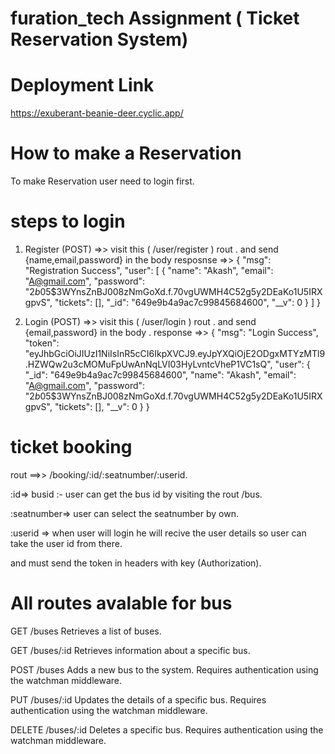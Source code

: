 # furation_tech Assignment ( Ticket Reservation System)
# Deployment Link 
https://exuberant-beanie-deer.cyclic.app/

# How to make a Reservation
To make Reservation user need to login first.
# steps to login 
1. Register (POST) =>> visit this ( /user/register ) rout .
   and send {name,email,password} in the body
   resposnse =>> {
    "msg": "Registration Success",
    "user": [
        {
            "name": "Akash",
            "email": "A@gmail.com",
            "password": "$2b$05$3WYnsZnBJ008zNmGoXd.f.70vgUWMH4C52g5y2DEaKo1U5IRXgpvS",
            "tickets": [],
            "_id": "649e9b4a9ac7c99845684600",
            "__v": 0
        }
    ]
}

2. Login (POST) =>> visit this ( /user/login ) rout .
 and send {email,password} in the body .
response =>> {
    "msg": "Login Success",
    "token": "eyJhbGciOiJIUzI1NiIsInR5cCI6IkpXVCJ9.eyJpYXQiOjE2ODgxMTYzMTl9.HZWQw2u3cMOMuFpUwAnNqLVI03HyLvntcVheP1VC1sQ",
    "user": {
        "_id": "649e9b4a9ac7c99845684600",
        "name": "Akash",
        "email": "A@gmail.com",
        "password": "$2b$05$3WYnsZnBJ008zNmGoXd.f.70vgUWMH4C52g5y2DEaKo1U5IRXgpvS",
        "tickets": [],
        "__v": 0
    }
}

# ticket booking 
rout ==>>  /booking/:id/:seatnumber/:userid.


:id=> busid :- user can get the bus id by visiting the rout /bus.


:seatnumber=> user can select the seatnumber by own.


:userid => when user will login he will recive the user details so user can take the user id from there.



and must send the token in headers with key (Authorization).


# All routes avalable for bus 

GET /buses
Retrieves a list of buses.

GET /buses/:id
Retrieves information about a specific bus.

POST /buses
Adds a new bus to the system. Requires authentication using the watchman middleware.

PUT /buses/:id
Updates the details of a specific bus. Requires authentication using the watchman middleware.

DELETE /buses/:id
Deletes a specific bus. Requires authentication using the watchman middleware.
